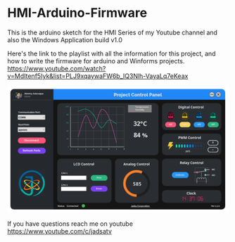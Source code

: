 # HMI-Arduino-Firmware
This is the arduino sketch for the HMI Series of my Youtube channel and also the Windows Application build v1.0


Here's the link to the playlist with all the information for this project, and how to write the firmware for arduino and Winforms projects.
https://www.youtube.com/watch?v=MdItenf5Iyk&list=PLJ9xqaywaFW6b_IQ3Nlh-VayaLq7eKeax

![HMI Picture](App4.png)

If you have questions reach me on youtube
https://www.youtube.com/c/jadsatv
